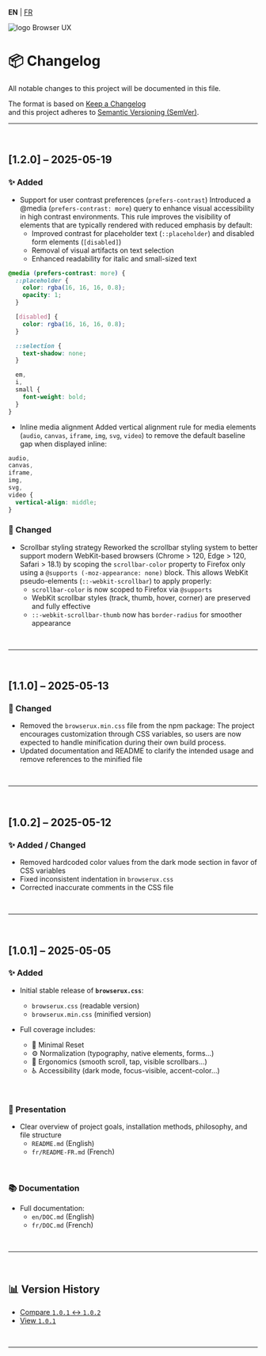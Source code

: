 **EN** | [FR](../fr/CHANGELOG.md)

<div>
  <img src="https://browserux.com/assets/images/browser-ui-logo-150x150.png" alt="logo Browser UX"/>
</div>

# 📦 Changelog

All notable changes to this project will be documented in this file.

The format is based on [Keep a Changelog](https://keepachangelog.com/en/1.0.0/)  
and this project adheres to [Semantic Versioning (SemVer)](https://semver.org/).

---

<br>

## [1.2.0] – 2025-05-19

### ✨ Added

- Support for user contrast preferences (`prefers-contrast`)
  Introduced a @media (`prefers-contrast: more`) query to enhance visual accessibility in high contrast environments. This rule improves the visibility of elements that are typically rendered with reduced emphasis by default:
  - Improved contrast for placeholder text (`::placeholder`) and disabled form elements (`[disabled]`)
  - Removal of visual artifacts on text selection
  - Enhanced readability for italic and small-sized text
  
```css
@media (prefers-contrast: more) {
  ::placeholder {
    color: rgba(16, 16, 16, 0.8);
    opacity: 1;
  }

  [disabled] {
    color: rgba(16, 16, 16, 0.8);
  }

  ::selection {
    text-shadow: none;
  }

  em,
  i,
  small {
    font-weight: bold;
  }
}
```

- Inline media alignment
  Added vertical alignment rule for media elements (`audio`, `canvas`, `iframe`, `img`, `svg`, `video`) to remove the default baseline gap when displayed inline:

```css
audio,
canvas,
iframe,
img,
svg,
video {
  vertical-align: middle;
}
```

### 🔧 Changed

- Scrollbar styling strategy
  Reworked the scrollbar styling system to better support modern WebKit-based browsers (Chrome > 120, Edge > 120, Safari > 18.1) by scoping the `scrollbar-color` property to Firefox only using a `@supports (-moz-appearance: none)` block. This allows WebKit pseudo-elements (`::-webkit-scrollbar`) to apply properly:
  - `scrollbar-color` is now scoped to Firefox via `@supports`
  - WebKit scrollbar styles (track, thumb, hover, corner) are preserved and fully effective
  - `::-webkit-scrollbar-thumb` now has `border-radius` for smoother appearance

<br>

---

<br>

## [1.1.0] – 2025-05-13

### 🔧 Changed

- Removed the `browserux.min.css` file from the npm package: 
  The project encourages customization through CSS variables, so users are now expected to handle minification during their own build process.
- Updated documentation and README to clarify the intended usage and remove references to the minified file

<br>

---

<br>

## [1.0.2] – 2025-05-12

### ✨ Added / Changed

- Removed hardcoded color values from the dark mode section in favor of CSS variables
- Fixed inconsistent indentation in `browserux.css`
- Corrected inaccurate comments in the CSS file

<br>

---

<br>

## [1.0.1] – 2025-05-05

### ✨ Added

- Initial stable release of **`browserux.css`**:
  - `browserux.css` (readable version)
  - `browserux.min.css` (minified version)

- Full coverage includes:
  - 🔄 Minimal Reset
  - ⚙️ Normalization (typography, native elements, forms…)
  - 🧩 Ergonomics (smooth scroll, tap, visible scrollbars…)
  - ♿ Accessibility (dark mode, focus-visible, accent-color…)

<br>

### 📘 Presentation

- Clear overview of project goals, installation methods, philosophy, and file structure
  - `README.md` (English)
  - `fr/README-FR.md` (French)

<br>

### 📚 Documentation

- Full documentation:
  - `en/DOC.md` (English)
  - `fr/DOC.md` (French)

<br>

---

<br>

## 📊 Version History

- [Compare `1.0.1` ↔ `1.0.2`](https://github.com/Effeilo/browserux.css/compare/1.0.1...HEAD)
- [View `1.0.1`](https://github.com/Effeilo/browserux.css/releases/tag/1.0.1)

<br>

---